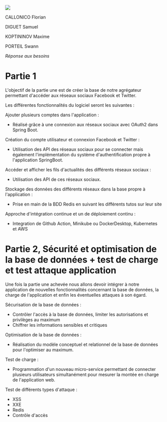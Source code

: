 ![](RackMultipart20201120-4-1ltlp64_html_abe7dc43fe914088.gif)

CALLONICO Florian

DIGUET Samuel

KOPTININOV Maxime

PORTEIL Swann

_Réponse aux besoins_

# Partie 1

L&#39;objectif de la partie une est de créer la base de notre agrégateur permettant d&#39;accéder aux réseaux sociaux Facebook et Twitter.

Les différentes fonctionnalités du logiciel seront les suivantes :

Ajouter plusieurs comptes dans l&#39;application :

- Réalisé grâce à une connexion aux réseaux sociaux avec OAuth2 dans Spring Boot.

Création du compte utilisateur et connexion Facebook et Twitter :

- Utilisation des API des réseaux sociaux pour se connecter mais également l&#39;implémentation du système d&#39;authentification propre à l&#39;application SpringBoot.

Accéder et afficher les fils d&#39;actualités des différents réseaux sociaux :

- Utilisation des API de ces réseaux sociaux.

Stockage des données des différents réseaux dans la base propre à l&#39;application :

- Prise en main de la BDD Redis en suivant les différents tutos sur leur site

Approche d&#39;intégration continue et un de déploiement continu :

- Integration de Github Action, Minikube ou DockerDesktop, Kubernetes et AWS

# Partie 2, Sécurité et optimisation de la base de données + test de charge et test attaque application

Une fois la partie une achevée nous allons devoir intégrer à notre application de nouvelles fonctionnalités concernant la base de données, la charge de l&#39;application et enfin les éventuelles attaques à son égard.

Sécurisation de la base de données :

- Contrôler l&#39;accès à la base de données, limiter les autorisations et privilèges au maximum
- Chiffrer les informations sensibles et critiques

Optimisation de la base de données :

- Réalisation du modèle conceptuel et relationnel de la base de données pour l&#39;optimiser au maximum.

Test de charge :

- Programmation d&#39;un nouveau micro-service permettant de connecter plusieurs utilisateurs simultanément pour mesurer la montée en charge de l&#39;application web.

Test de différents types d&#39;attaque :

- XSS
- XXE
- Redis
- Contrôle d&#39;accès
